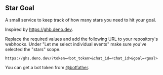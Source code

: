 ## Star Goal

A small service to keep track of how many stars you need to hit your goal.

Inspired by https://ghb.deno.dev.

Replace the required values and add the following URL to your repository's webhooks. Under "Let me select individual events" make sure you've selected the "stars" scope.

```
https://ghs.deno.dev/?token=<bot_token>&chat_id=<chat_id>&goal=<goal>
```

You can get a bot token from [@botfather](https://t.me/botfather).
